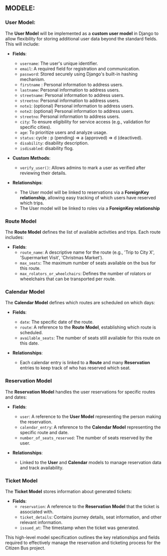 
 

## MODELE:


### User Model:
 

The **User Model** will be implemented as a **custom user model** in Django to allow flexibility for storing additional user data beyond the standard fields. This will include:

- **Fields**:

  - `username`: The user's unique identifier.
  - `email`: A required field for registration and communication.
  - `password`: Stored securely using Django's built-in hashing mechanism.
  - `firstname`  : Personal information to address users.
  - `lastname`: Personal information to address users.
  - `streetname`: Personal information to address users.
  - `streetno`: Personal information to address users.
  - `note1`: (optional) Personal information to address users.
  - `note2`: (optional) Personal information to address users.
  - `streetno`: Personal information to address users.
  - `city`: To ensure eligibility for service access (e.g., validation for specific cities).
  - `age`: To prioritize users and analyze usage.
  - `status`: cycle : p (pending) => a (approved) => d (deactived).
  - `disability`: disability description.
  - `isdisabled`: disability flog.

- **Custom Methods**:

  - `verify_user()`: Allows admins to mark a user as verified after reviewing their details.

- **Relationships**:

  - The User model will be linked to reservations via a **ForeignKey relationship**, allowing easy tracking of which users have reserved which trips.
  - The User model will be linked to roles via a **ForeignKey relationship**

### Route Model

The **Route Model** defines the list of available activities and trips. Each route includes:

- **Fields**:
  - `route_name`: A descriptive name for the route (e.g., 'Trip to City X', 'Supermarket Visit', 'Christmas Market').
  - `max_seats`: The maximum number of seats available on the bus for this route.
  - `max_rolators_or_wheelchairs`: Defines the number of rolators or wheelchairs that can be transported per route.

### Calendar Model

The **Calendar Model** defines which routes are scheduled on which days:

- **Fields**:

  - `date`: The specific date of the route.
  - `route`: A reference to the **Route Model**, establishing which route is scheduled.
  - `available_seats`: The number of seats still available for this route on this date.

- **Relationships**:

  - Each calendar entry is linked to a **Route** and many **Reservation** entries to keep track of who has reserved which seat.

### Reservation Model

The **Reservation Model** handles the user reservations for specific routes and dates:

- **Fields**:

  - `user`: A reference to the **User Model** representing the person making the reservation.
  - `calendar_entry`: A reference to the **Calendar Model** representing the specific route and date.
  - `number_of_seats_reserved`: The number of seats reserved by the user.

- **Relationships**:

  - Linked to the **User** and **Calendar** models to manage reservation data and track availability.

### Ticket Model

The **Ticket Model** stores information about generated tickets:

- **Fields**:
  - `reservation`: A reference to the **Reservation Model** that the ticket is associated with.
  - `ticket_details`: Contains journey details, seat information, and other relevant information.
  - `issued_at`: The timestamp when the ticket was generated.

This high-level model specification outlines the key relationships and fields required to effectively manage the reservation and ticketing process for the Citizen Bus project.


